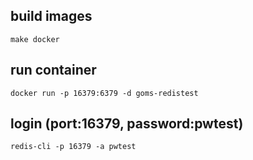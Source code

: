 ## build images

```
make docker
```

## run container

```
docker run -p 16379:6379 -d goms-redistest
```

## login (port:16379, password:pwtest)

```
redis-cli -p 16379 -a pwtest
```


